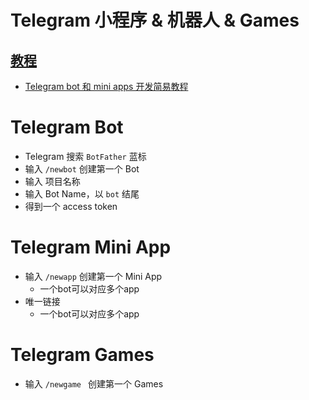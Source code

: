 # Telegram 小程序 & 机器人 & Games

## [教程](https://core.telegram.org/bots/webapps)
* [Telegram bot 和 mini apps 开发简易教程](https://github.com/brickspert/blog/issues/65)

# Telegram Bot
* Telegram 搜索 `BotFather` 蓝标
* 输入 `/newbot` 创建第一个 Bot
* 输入 项目名称
* 输入 Bot Name，以 `bot` 结尾
* 得到一个 access token

# Telegram Mini App
* 输入 `/newapp` 创建第一个 Mini App
  - 一个bot可以对应多个app
* 唯一链接 
  - 一个bot可以对应多个app

# Telegram Games
* 输入 `/newgame ` 创建第一个 Games
